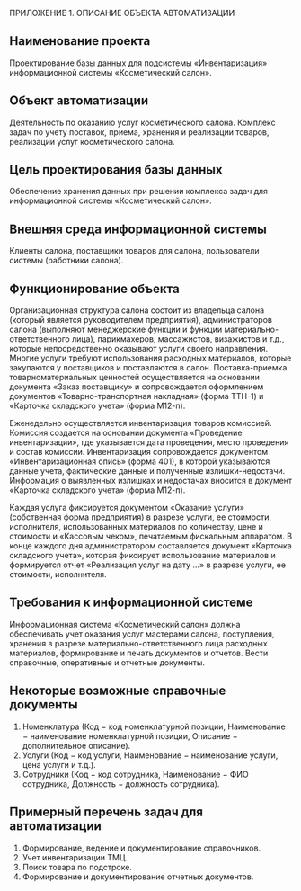 ПРИЛОЖЕНИЕ 1. ОПИСАНИЕ ОБЪЕКТА АВТОМАТИЗАЦИИ

## Наименование проекта ##

Проектирование базы данных для подсистемы «Инвентаризация» информационной системы «Косметический салон».

## Объект автоматизации ##

Деятельность по оказанию услуг косметического салона. Комплекс задач по учету поставок, приема, хранения и реализации товаров, реализации услуг косметического салона.

## Цель проектирования базы данных ##

Обеспечение хранения данных при решении комплекса задач для информационной системы «Косметический салон».

## Внешняя среда информационной системы ##

Клиенты салона, поставщики товаров для салона, пользователи системы (работники салона).

## Функционирование объекта ##

Организационная структура салона состоит из владельца салона (который является руководителем предприятия), администраторов салона (выполняют менеджерские функции и функции материально-ответственного лица), парикмахеров, массажистов, визажистов и т.д., которые непосредственно оказывают услуги своего направления. Многие услуги требуют использования расходных материалов, которые закупаются у поставщиков и поставляются в салон. Поставка-приемка товарноматериальных ценностей осуществляется на основании документа «Заказ поставщику» и сопровождается оформлением документов «Товарно-транспортная накладная» (форма ТТН-1) и «Карточка складского учета» (форма М12-п).

Еженедельно осуществляется инвентаризация товаров комиссией. Комиссия создается на основании документа «Проведение инвентаризации», где указывается дата проведения, место проведения и состав комиссии. Инвентаризация сопровождается документом «Инвентаризационная опись» (форма 401), в которой указываются данные учета, фактические данные и полученные излишки-недостачи. Информация о выявленных излишках и недостачах вносится в документ «Карточка складского учета» (форма М12-п).

Каждая услуга фиксируется документом «Оказание услуги» (собственная форма предприятия) в разрезе услуги, ее стоимости, исполнителя, использованных материалов по количеству, цене и стоимости и «Кассовым чеком», печатаемым фискальным аппаратом. В конце каждого дня администратором составляется документ «Карточка складского учета», которая фиксирует использование материалов и формируется отчет «Реализация услуг на дату …» в разрезе услуги, ее стоимости, исполнителя.

## Требования к информационной системе ##

Информационная система «Косметический салон» должна обеспечивать учет оказания услуг мастерами салона, поступления, хранения в разрезе материально-ответственного лица расходных материалов,
формирование и печать документов и отчетов. Вести справочные, оперативные и отчетные документы.

## Некоторые возможные справочные документы ##

1. Номенклатура (Код $-$ код номенклатурной позиции, Наименование $-$ наименование номенклатурной позиции, Описание $-$ дополнительное описание).
2. Услуги (Код $-$ код услуги, Наименование $-$ наименование услуги, цена услуги и
т.д.).
3. Сотрудники (Код $-$ код сотрудника, Наименование $-$ ФИО сотрудника, Должность $-$ должность сотрудника).

## Примерный перечень задач для автоматизации ##

1. Формирование, ведение и документирование справочников.
2. Учет инвентаризации ТМЦ.
3. Поиск товара по подстроке.
4. Формирование и документирование отчетных документов.
